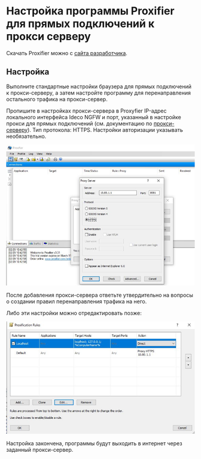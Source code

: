 # Настройка программы Proxifier для прямых подключений к прокси серверу

Скачать Proxifier можно с [сайта разработчика](http://www.proxifier.com).

## Настройка

Выполните стандартные настройки браузера для прямых подключений к прокси-серверу, а затем настройте программу для перенаправления остального трафика на прокси-сервер.

Пропишите в настройках прокси-сервера в Proxyfier IP-адрес локального интерфейса Ideco NGFW и порт, указанный в настройке прокси для прямых подключений (см. документацию по [прокси-серверу](../../../ngfw/settings/services/proxy/direct-connection-proxy.md)). Тип протокола: HTTPS. Настройки авторизации указывать необязательно.

![](../../../_images/proxyfier1.png)

После добавления прокси-сервера ответьте утвердительно на вопросы о создании правил перенаправления трафика на него.

Либо эти настройки можно отредактировать позже:

![](../../../_images/proxyfier2.png)

Настройка закончена, программы будут выходить в интернет через заданный прокси-сервер.
